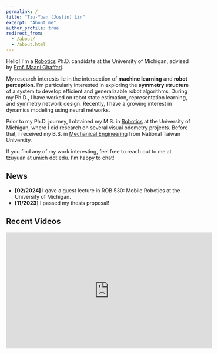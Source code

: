 ```yaml
---
permalink: /
title: "Tzu-Yuan (Justin) Lin"
excerpt: "About me"
author_profile: true
redirect_from: 
  - /about/
  - /about.html
---
```

Hello! I'm a [Robotics](https://robotics.umich.edu/) Ph.D. candidate at the University of Michigan, advised by [Prof. Maani Ghaffari](https://name.engin.umich.edu/people/ghaffari-maani/). 

My research interests lie in the intersection of <b>machine learning</b> and <b>robot perception</b>. I'm particularly interested in exploring the <b>symmetry structure</b> of a system to develop efficient and generalizable robot algorithms. During my Ph.D., I have worked on robot state estimation, representation learning, and symmetry network design. Recently, I have a growing interest in dynamics modeling using neural networks.

Prior to my Ph.D. journey, I obtained my M.S. in [Robotics](https://robotics.umich.edu/) at the University of Michigan, where I did research on several visual odometry projects. Before that, I received my B.S. in [Mechanical Engineering](http://www.me.ntu.edu.tw/main.php?site_id=1) from National Taiwan University. 

If you find any of my work interesting, feel free to reach out to me at tzuyuan at umich dot edu. I'm happy to chat!

## News
* **[02/2024]** I gave a guest lecture in ROB 530: Mobile Robotics at the University of Michigan.
* **[11/2023]** I passed my thesis proposal!



## Recent Videos
<iframe width="560" height="315" src="https://www.youtube.com/embed/a1zfHa-xmgo?si=Ky-sch9dn_wRSr7O" title="YouTube video player" frameborder="0" allow="accelerometer; autoplay; clipboard-write; encrypted-media; gyroscope; picture-in-picture; web-share" allowfullscreen></iframe>

